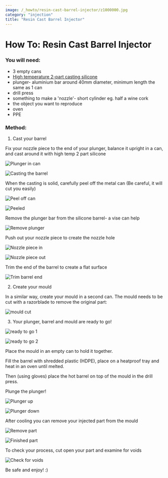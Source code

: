 ```yaml
---
image: /_howto/resin-cast-barrel-injector/z1000000.jpg
category: "injection"
title: "Resin Cast Barrel Injector"
---
```



# How To: Resin Cast Barrel Injector

### You will need:

- 3 empty cans
- [High temperature 2-part casting silicone](./s-l1600.jpg)
- plunger- aluminium bar around 40mm diameter, minimum length the same as 1 can
- drill press
- something to make a 'nozzle'- short cylinder eg. half a wine cork
- the object you want to reproduce
- oven
- PPE


### Method:

1. Cast your barrel

Fix your nozzle piece to the end of your plunger, balance it upright in a can, and cast around it with high temp 2 part silicone

![Plunger in can](./IMG-20200420-WA0021.jpg)

![Casting the barrel](./IMG-20200420-WA0022.jpg)

When the casting is solid, carefully peel off the metal can (Be careful, it will cut you easily)

![Peel off can](./IMG-20200420-WA0020.jpg)

![Peeled](./IMG-20200420-WA0019.jpg)

Remove the plunger bar from the silicone barrel- a vise can help

![Remove plunger](./IMG-20200420-WA0017.jpg)

Push out your nozzle piece to create the nozzle hole

![Nozzle piece in](./IMG-20200420-WA0018.jpg)

![Nozzle piece out](./IMG-20200420-WA0015.jpg)

Trim the end of the barrel to create a flat surface

![Trim barrel end](./IMG-20200420-WA0014.jpg)

2. Create your mould

In a similar way, create your mould in a second can. The mould needs to be cut with a razorblade to remove the original part:

![mould cut](./IMG-20200420-WA0008.jpg)


3. Your plunger, barrel and mould are ready to go!

![ready to go 1](./IMG-20200420-WA0013.jpg)

![ready to go 2](./IMG-20200420-WA0012.jpg)

Place the mould in an empty can to hold it together.

Fill the barrel with shredded plastic (HDPE), place on a heatproof tray and heat in an oven until melted.

Then (using gloves) place the hot barrel on top of the mould in the drill press.

Plunge the plunger!

![Plunger up](./IMG-20200420-WA0009.jpg)

![Plunger down](./IMG-20200420-WA0007.jpg)

After cooling you can remove your injected part from the mould

![Remove part](./IMG-20200420-WA0005.jpg)

![Finished part](./IMG-20200420-WA0000.jpg)

To check your process, cut open your part and examine for voids

![Check for voids](./IMG-20200420-WA0001.jpg)

Be safe and enjoy! :)

